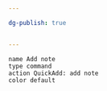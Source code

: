 ```yaml
---

dg-publish: true


---
```


```button
name Add note
type command
action QuickAdd: add note
color default
```

